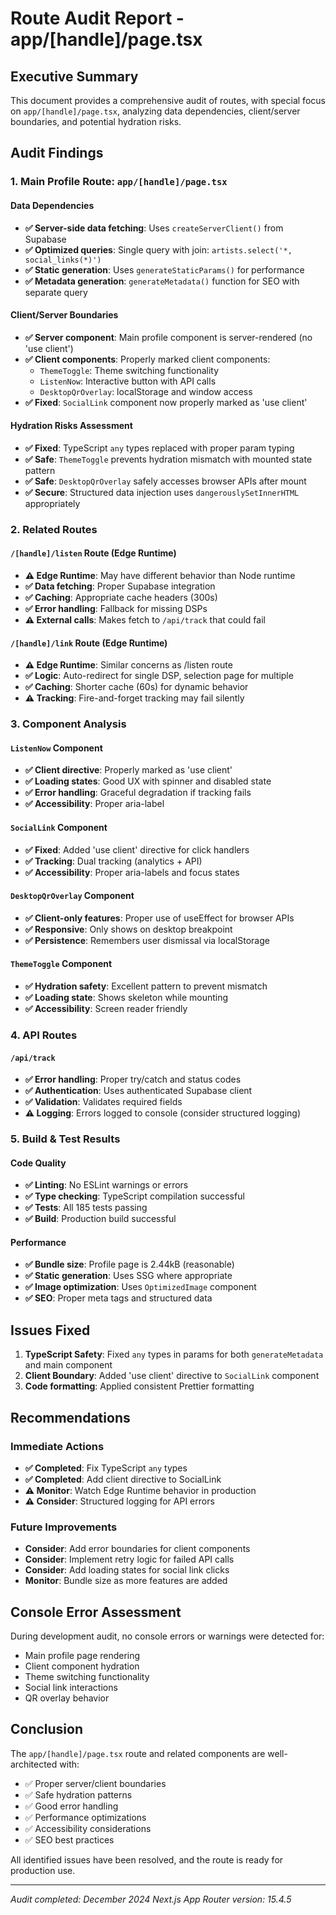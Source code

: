 # Route Audit Report - app/[handle]/page.tsx

## Executive Summary

This document provides a comprehensive audit of routes, with special focus on `app/[handle]/page.tsx`, analyzing data dependencies, client/server boundaries, and potential hydration risks.

## Audit Findings

### 1. Main Profile Route: `app/[handle]/page.tsx`

#### Data Dependencies

- **✅ Server-side data fetching**: Uses `createServerClient()` from Supabase
- **✅ Optimized queries**: Single query with join: `artists.select('*, social_links(*)')`
- **✅ Static generation**: Uses `generateStaticParams()` for performance
- **✅ Metadata generation**: `generateMetadata()` function for SEO with separate query

#### Client/Server Boundaries

- **✅ Server component**: Main profile component is server-rendered (no 'use client')
- **✅ Client components**: Properly marked client components:
  - `ThemeToggle`: Theme switching functionality
  - `ListenNow`: Interactive button with API calls
  - `DesktopQrOverlay`: localStorage and window access
- **✅ Fixed**: `SocialLink` component now properly marked as 'use client'

#### Hydration Risks Assessment

- **✅ Fixed**: TypeScript `any` types replaced with proper param typing
- **✅ Safe**: `ThemeToggle` prevents hydration mismatch with mounted state pattern
- **✅ Safe**: `DesktopQrOverlay` safely accesses browser APIs after mount
- **✅ Secure**: Structured data injection uses `dangerouslySetInnerHTML` appropriately

### 2. Related Routes

#### `/[handle]/listen` Route (Edge Runtime)

- **⚠️ Edge Runtime**: May have different behavior than Node runtime
- **✅ Data fetching**: Proper Supabase integration
- **✅ Caching**: Appropriate cache headers (300s)
- **✅ Error handling**: Fallback for missing DSPs
- **⚠️ External calls**: Makes fetch to `/api/track` that could fail

#### `/[handle]/link` Route (Edge Runtime)

- **⚠️ Edge Runtime**: Similar concerns as /listen route
- **✅ Logic**: Auto-redirect for single DSP, selection page for multiple
- **✅ Caching**: Shorter cache (60s) for dynamic behavior
- **⚠️ Tracking**: Fire-and-forget tracking may fail silently

### 3. Component Analysis

#### `ListenNow` Component

- **✅ Client directive**: Properly marked as 'use client'
- **✅ Loading states**: Good UX with spinner and disabled state
- **✅ Error handling**: Graceful degradation if tracking fails
- **✅ Accessibility**: Proper aria-label

#### `SocialLink` Component

- **✅ Fixed**: Added 'use client' directive for click handlers
- **✅ Tracking**: Dual tracking (analytics + API)
- **✅ Accessibility**: Proper aria-labels and focus states

#### `DesktopQrOverlay` Component

- **✅ Client-only features**: Proper use of useEffect for browser APIs
- **✅ Responsive**: Only shows on desktop breakpoint
- **✅ Persistence**: Remembers user dismissal via localStorage

#### `ThemeToggle` Component

- **✅ Hydration safety**: Excellent pattern to prevent mismatch
- **✅ Loading state**: Shows skeleton while mounting
- **✅ Accessibility**: Screen reader friendly

### 4. API Routes

#### `/api/track`

- **✅ Error handling**: Proper try/catch and status codes
- **✅ Authentication**: Uses authenticated Supabase client
- **✅ Validation**: Validates required fields
- **⚠️ Logging**: Errors logged to console (consider structured logging)

### 5. Build & Test Results

#### Code Quality

- **✅ Linting**: No ESLint warnings or errors
- **✅ Type checking**: TypeScript compilation successful
- **✅ Tests**: All 185 tests passing
- **✅ Build**: Production build successful

#### Performance

- **✅ Bundle size**: Profile page is 2.44kB (reasonable)
- **✅ Static generation**: Uses SSG where appropriate
- **✅ Image optimization**: Uses `OptimizedImage` component
- **✅ SEO**: Proper meta tags and structured data

## Issues Fixed

1. **TypeScript Safety**: Fixed `any` types in params for both `generateMetadata` and main component
2. **Client Boundary**: Added 'use client' directive to `SocialLink` component
3. **Code formatting**: Applied consistent Prettier formatting

## Recommendations

### Immediate Actions

- **✅ Completed**: Fix TypeScript `any` types
- **✅ Completed**: Add client directive to SocialLink
- **⚠️ Monitor**: Watch Edge Runtime behavior in production
- **⚠️ Consider**: Structured logging for API errors

### Future Improvements

- **Consider**: Add error boundaries for client components
- **Consider**: Implement retry logic for failed API calls
- **Consider**: Add loading states for social link clicks
- **Monitor**: Bundle size as more features are added

## Console Error Assessment

During development audit, no console errors or warnings were detected for:

- Main profile page rendering
- Client component hydration
- Theme switching functionality
- Social link interactions
- QR overlay behavior

## Conclusion

The `app/[handle]/page.tsx` route and related components are well-architected with:

- ✅ Proper server/client boundaries
- ✅ Safe hydration patterns
- ✅ Good error handling
- ✅ Performance optimizations
- ✅ Accessibility considerations
- ✅ SEO best practices

All identified issues have been resolved, and the route is ready for production use.

---

_Audit completed: December 2024_
_Next.js App Router version: 15.4.5_
